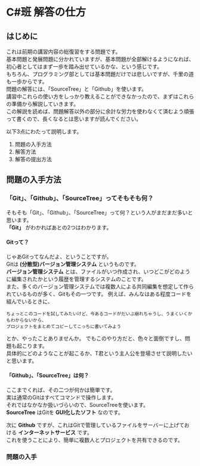 # C#班 解答の仕方
## はじめに
これは前期の講習内容の総復習をする問題です。  
基本問題と発展問題に分かれていますが、基本問題が全部解けるようになれば、初心者としてはまず一歩を踏み出せているかな、という感じです。  
もちろん、プログラミング部としては基本問題だけでは悲しいですが、千里の道も一歩からです。  
問題の解答には、「SourceTree」と「Github」を使います。  
講習中これらの使い方をしっかり教えることができなかったので、まずはこれらの準備から解説していきます。  
この解説を読めば、問題解答以外の部分に余計な労力を使わなくて済むよう頑張って書くので、長くなるとは思いますが読んでください。


以下3点にわたって説明します。
1. 問題の入手方法
1. 解答方法
1. 解答の提出方法

## 問題の入手方法
### 「Git」、「Github」、「SourceTree」ってそもそも何？
そもそも「Git」、「Github」、「SourceTree」って何？という人がまだまだ多いと思います。  
 **「Git」** がわかればあとの2つはわかります。  
#### Gitって？
じゃあGitってなんだよ、ということですが。  
Gitは **(分散型)バージョン管理システム** というものです。  
**バージョン管理システム** とは、ファイルがいつ作成され、いつどこがどのように編集されたかという履歴を管理するシステムのことです。  
また、多くのバージョン管理システムでは複数人による共同編集を想定して作られているものが多く、Gitもその一つです。
例えば、みんなはある程度コードを組んでいるときに、
```
ちょっとこのコードを試してみたいけど、今あるコードがだいぶ崩れちゃうし、うまくいくかもわからないから、
プロジェクトをまとめてコピーしてこっちに書いてみよう
```
とか、やったことありませんか。
でもこのやり方だと、色々と面倒ですし、問題も起こります。  
具体的にどのようなことが起こるか、T君という主人公を登場させて説明したいと思います。

#### 「Github」、「SourceTree」は何？
ここまでくれば、その二つが何かは簡単です。  
実は通常のGitはすべてコマンドで操作します。  
それではなかなか扱いづらいので、SourceTreeを使います。  
**SourceTree** はGitを **GUI化したソフト** なのです。  

次に **Github** ですが、これはGitで管理しているファイルをサーバーに上げておける **インターネットサービス** です。  
これを使うことにより、簡単に複数人とプロジェクトを共有できるのです。

### 問題の入手
